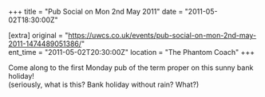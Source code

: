+++
title = "Pub Social on Mon 2nd May 2011"
date = "2011-05-02T18:30:00Z"

[extra]
original = "https://uwcs.co.uk/events/pub-social-on-mon-2nd-may-2011-1474489051386/"    
ent_time = "2011-05-02T20:30:00Z"
location = "The Phantom Coach"
+++

Come along to the first Monday pub of the term proper on this sunny bank holiday\!  
(seriously, what is this? Bank holiday without rain? What?)

